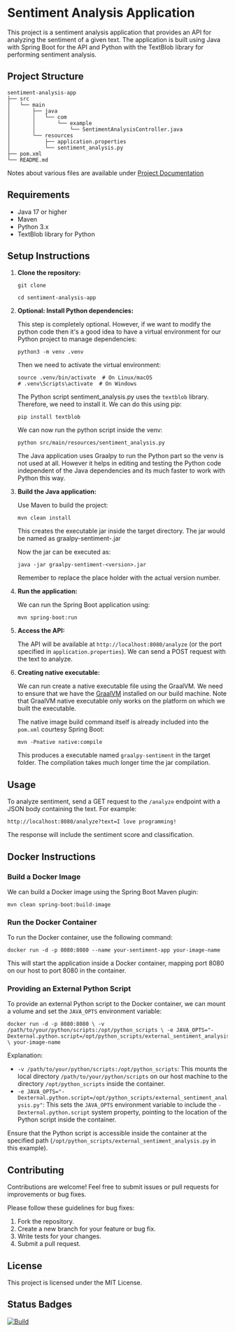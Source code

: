 # Sentiment Analysis Application

This project is a sentiment analysis application that provides an API for analyzing the sentiment of a given text. The application is built using Java with Spring Boot for the API and Python with the TextBlob library for performing sentiment analysis.

## Project Structure

```
sentiment-analysis-app
├── src
│   └── main
│       ├── java
│       │   └── com
│       │       └── example
│       │           └── SentimentAnalysisController.java
│       └── resources
│           ├── application.properties
│           └── sentiment_analysis.py
├── pom.xml
└── README.md
```

Notes about various files are available under [Project Documentation](project_documentation.md) 

## Requirements

- Java 17 or higher
- Maven
- Python 3.x
- TextBlob library for Python

## Setup Instructions

1. **Clone the repository:**

   ```
   git clone 
   
   cd sentiment-analysis-app
   ```

2. **Optional: Install Python dependencies:**

   This step is completely optional. However, if we want to modify the python code then it's a good idea to have a virtual environment for our Python project to manage dependencies:

   ```
   python3 -m venv .venv
   ```
   
   Then we need to activate the virtual environment:
   
   ```
   source .venv/bin/activate  # On Linux/macOS
   # .venv\Scripts\activate  # On Windows   
   ```
   
   The Python script sentiment_analysis.py uses the `textblob` library. 
   Therefore, we need to install it.  We can do this using pip:

   ```
   pip install textblob
   ```
   
   We can now run the python script inside the venv:
   
   ```
   python src/main/resources/sentiment_analysis.py
   ```

   The Java application uses Graalpy to run the Python part so the venv is not used at all. However it helps in editing and testing the Python code independent of the Java dependencies and its much faster to work with Python this way. 
   
   
3. **Build the Java application:**

   Use Maven to build the project:
   
   ```
   mvn clean install
   ```
   
   This creates the executable jar inside the target directory. The jar would be named as graalpy-sentiment-<version>.jar
   
   Now the jar can be executed as:
   
   ```
   java -jar graalpy-sentiment-<version>.jar
   ```
   
   Remember to replace the <version> place holder with the actual version number.

4. **Run the application:**

   We can run the Spring Boot application using:
   
   ```
   mvn spring-boot:run
   ```

5. **Access the API:**

   The API will be available at `http://localhost:8080/analyze` (or the port specified in `application.properties`). We can send a POST request with the text to analyze.
   
6. **Creating native executable:**

   We can run create a native executable file using the GraalVM. We need to ensure that we have the [GraalVM](https://www.oracle.com/uk/java/technologies/downloads/#graalvmjava24) installed on our build machine. Note that GraalVM native executable only works on the platform on which we built the executable.
   
   The native image build command itself is already included into the `pom.xml` courtesy Spring Boot:
   
   ```
   mvn -Pnative native:compile
   ```

   This produces a executable named `graalpy-sentiment` in the target folder. The compilation takes much longer time the jar compilation.
   
## Usage

To analyze sentiment, send a GET request to the `/analyze` endpoint with a JSON body containing the text. For example:

```
http://localhost:8080/analyze?text=I love programming!

```

The response will include the sentiment score and classification.

## Docker Instructions

### Build a Docker Image

We can build a Docker image using the Spring Boot Maven plugin:

```
mvn clean spring-boot:build-image
```

### Run the Docker Container

To run the Docker container, use the following command:

```
docker run -d -p 8080:8080 --name your-sentiment-app your-image-name 
```

This will start the application inside a Docker container, mapping port 8080 on our host to port 8080 in the container.

### Providing an External Python Script

To provide an external Python script to the Docker container, we can mount a volume and set the `JAVA_OPTS` environment variable:

```
docker run -d -p 8080:8080 \ -v /path/to/your/python/scripts:/opt/python_scripts \ -e JAVA_OPTS="-Dexternal.python.script=/opt/python_scripts/external_sentiment_analysis.py" \ your-image-name
```

Explanation:

-   `-v /path/to/your/python/scripts:/opt/python_scripts`: This mounts the local directory `/path/to/your/python/scripts` on our host machine to the directory `/opt/python_scripts` inside the container.
-   `-e JAVA_OPTS="-Dexternal.python.script=/opt/python_scripts/external_sentiment_analysis.py"`: This sets the `JAVA_OPTS` environment variable to include the `-Dexternal.python.script` system property, pointing to the location of the Python script inside the container.

Ensure that the Python script is accessible inside the container at the specified path (`/opt/python_scripts/external_sentiment_analysis.py` in this example).


## Contributing

Contributions are welcome! 
Feel free to submit issues or pull requests for improvements or bug fixes.

Please follow these guidelines for bug fixes:

1.  Fork the repository.
2.  Create a new branch for your feature or bug fix.
3.  Write tests for your changes.
4.  Submit a pull request.


## License

This project is licensed under the MIT License.

## Status Badges

[![Build](https://github.com/vshanbha/graalpy-sentiment/actions/workflows/maven.yml/badge.svg?branch=main)](https://github.com/vshanbha/graalpy-sentiment/actions/workflows/maven.yml)
